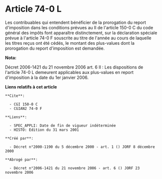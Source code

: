 # Article 74-0 L

Les contribuables qui entendent bénéficier de la prorogation du report d'imposition dans les conditions prévues au II de
l'article 150-0 C du code général des impôts font apparaître distinctement, sur la déclaration spéciale prévue à l'article
74-0 F souscrite au titre de l'année au cours de laquelle les titres reçus ont été cédés, le montant des plus-values dont la
prorogation du report d'imposition est demandée.

**Nota:**

Décret 2006-1421 du 21 novembre 2006 art. 6 II : Les dispositions de l'article 74-0 L demeurent applicables aux plus-values
en report d'imposition à la date du 1er janvier 2006.

**Liens relatifs à cet article**

	**Cite**:

	  - CGI 150-0 C
	  - CGIAN2 74-0 F

	**Liens**:

	  - SPEC_APPLI: Date de fin de vigueur indéterminée
	  - HISTO: Edition du 31 mars 2001

	**Créé par**:

	  - Décret n°2000-1190 du 5 décembre 2000 - art. 1 () JORF 8 décembre 2000

	**Abrogé par**:

	  - Décret n°2006-1421 du 21 novembre 2006 - art. 6 () JORF 23 novembre 2006
